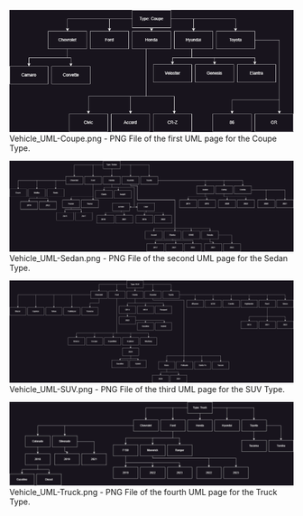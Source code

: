 ![Coupe](https://github.com/NeilNormanJeffState/CIS255_Vehicle/blob/main/rss/Vehicle_UML-Coupe.png)
Vehicle_UML-Coupe.png - PNG File of the first UML page for the Coupe Type.

![Sedan](https://github.com/NeilNormanJeffState/CIS255_Vehicle/blob/main/rss/Vehicle_UML-Sedan.png)
Vehicle_UML-Sedan.png - PNG File of the second UML page for the Sedan Type.

![SUV](https://github.com/NeilNormanJeffState/CIS255_Vehicle/blob/main/rss/Vehicle_UML-SUV.png)
Vehicle_UML-SUV.png - PNG File of the third UML page for the SUV Type.

![Truck](https://github.com/NeilNormanJeffState/CIS255_Vehicle/blob/main/rss/Vehicle_UML-Truck.png)
Vehicle_UML-Truck.png - PNG File of the fourth UML page for the Truck Type.
